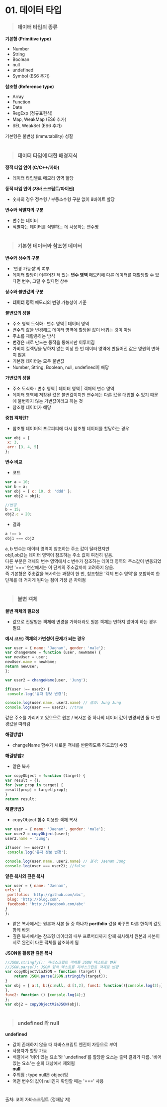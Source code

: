 # 01. 데이터 타입
  
> ### 데이터 타입의 종류
**기본형 (Primitive type)**  
- Number
- String
- Boolean
- null
- undefined
- Symbol (ES6 추가)

**참조형 (Reference type)**
- Array
- Function
- Date
- RegExp (정규표현식)
- Map, WeakMap (ES6 추가)
- SEt, WeakSet (ES6 추가)  

기본형은 불변성 (immutability) 성질  
  
  
#
> ### 데이터 타입에 대한 배경지식  
**정적 타입 언어 (C/C++/자바)**  
- 데이터 타입별로 메모리 영역 할당  

**동적 타입 언어 (자바 스크립트/파이썬)**  
- 숫자의 경우 정수형 / 부동소수형 구분 없이 8바이트 할당  

**변수와 식별자의 구분**
- 변수는 데이터  
- 식별자는 데이터를 식별하는 데 사용하는 변수명  

  
#
> ### 기본형 데이터와 참조형 데이터  
**변수와 상수의 구분**  
- '변경 가능성'의 여부  
- 데이터 할당이 이루어진 적 있는 **변수 영역** 메모리에 다른 데이터를 재할당할 수 있다면 변수, 그럴 수 없다면 상수  

**상수와 불변값의 구분**  
- **데이터 영역** 메모리의 변경 가능성이 기준

**불변값의 성질**  
- 주소 영역 도식화 : 변수 영역 | 데이터 영역 
-  변수의 값을 변경해도 데이터 영역에 할당된 값이 바뀌는 것이 아님  
- 주소를 재활용하는 방식
- 변경은 새로 만드는 동작을 통해서만 이루어짐
- 가비지 컬렉팅을 당하지 않는 이상 한 번 데이터 영역에 만들어진 값은 영원히 변하지 않음
- 기본형 데이터는 모두 불변값
- Number, String, Boolean, null, undefined이 해당  


**가변값의 성질**  
- 주소 도식화 : 변수 영역 | 데이터 영역 | 객체의 변수 영역  
- 데이터 영역에 저장된 값은 불변값이지만 변수에는 다른 값을 대입할 수 있기 때문에 불변하지 않는 가변값이라고 하는 것
- 참조형 데이터가 해당  

**중첩 객체란?** 
- 참조형 데이터의 프로퍼티에 다시 참조형 데이터를 할당하는 경우 

 ```javascript
var obj = {  
  x: 3,  
  arr: [3, 4, 5]  
};
```  
**변수 비교**  
- 코드  
 ```javascript
var a = 10; 
var b = a;
var obj = { c: 10, d: 'ddd' };
var obj2 = obj1; 

//변경
b = 15; 
obj2.c = 20; 
```  
- 결과
 ```javascript
a !== b
obj1 === obj2
```  
 a, b 변수는 데이터 영역이 참조하는 주소 값이 달라졌지만  
obj1,obj2는 데이터 영역이 참조하는 주소 값이 여전히 같음.  
다른 부분은 객체의 변수 영역에서 c 변수가 참조하는 데이터 영역의 주소값이 변동되었지만 '===' 연산에서는 이 단계의 주소값까지 고려하지 않음.  
즉 기본형은 주솟값을 복사하는 과정이 한 번, 참조형은 '객체 변수 영역'을 포함하여 한 단계를 더 거치게 된다는 점이 가장 큰 차이점  

  
#
> ### 불변 객체  
**불변 객체의 필요성**  
- 값으로 전달받은 객체에 변경을 가하더라도 원본 객체는 변하지 않아야 하는 경우 필요 
 
**예시 코드) 객체의 가변성이 문제가 되는 경우**
 ```javascript
var user = { name: 'Jaenam', gender: 'male'};
var changeName = function (user, newName) { 
var newUser = user;
newUser.name = newName;
return newUser;
};

var user2 = changeName(user, 'Jung'); 

if(user !== user2) {
  console.log('유저 정보 변경');

console.log(user.name, user2.name) // 결과: Jung Jung
console.log(user === user2); //true
```  
같은 주소를 가리키고 있으므로 원본 / 복사본 중 하나의 데이터 값이 변경되면 둘 다 변경값을 따라감  

**해결방법1**  
- changeName 함수가 새로운 객체를 반환하도록 하드코딩 수정  

**해결방법2**  
- 얕은 복사 
 ```javascript
var copyObject = function (target) {
var result = {}; 
for (var prop in target) {
result[prop] = target[prop];
}
return result; 
```  

**해결방법3**  
- copyObject 함수 이용한 객체 복사  
 ```javascript
var user = { name: 'Jaenam', gender: 'male'};
var user2 = copyObject(user); 
user2.name = 'Jung'; 

if(user !== user2) {
  console.log('유저 정보 변경');

console.log(user.name, user2.name) // 결과: Jaenam Jung
console.log(user === user2); //false
```  

**얕은 복사와 깊은 복사**  
 ```javascript
var user = { name: 'Jaenam', 
urls: {
  portfolio: 'http://github.com/abc', 
  blog: 'http://blog.com',
  facebook: 'http://facebook.com/abc'
}
};
```  
- 얕은 복사에서는 원본과 사본 둘 중 하나가 **portfolio** 값을 바꾸면 다른 한쪽의 값도 함께 바뀜  
- 깊은 복사에서는 참조형 데이터의 내부 프로퍼티까지 함께 복사해서 원본과 사본이 서로 완전히 다른 객체를 참조하게 됨  



**JSON을 활용한 깊은 복사**  
 ```javascript
 //JSON.stringfy(): 자바스크립트 객체를 JSON 텍스트로 변환
 //JSON.parse(): JSON 형식 텍스트를 자바스크립트 객체로 변환
var copyObjectViaJSON = function (target) {
     return JSON.parse(JSON.stringify(target));
}
var obj = { a:1, b:{c:null, d:[1,2], func1: function(){console.log(3);}
},
func2: function () {console.log(4);}
};
var obj2 = copyObjectViaJSON(obj);
```  

  
#
> ### undefined 와 null 
**undefined**  
- 값이 존재하지 않을 때 자바스크립트 엔진이 자동으로 부여  
- 사용자가 할당 가능  
- 배열에서 '비어 있는 요소'와 'undefined'를 할당한 요소는 출력 결과가 다름. '비어있는 요소'는 순회 대상에서 제외됨  
**null**  
- 주의점 : type null은 object임  
- 어떤 변수의 값이 null인지 확인할 때는 '===' 사용
  
#
출처: 코어 자바스크립트 (정재남 저)

